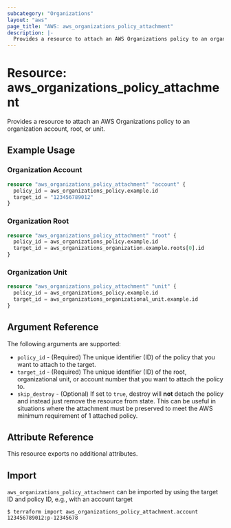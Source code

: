 ```yaml
---
subcategory: "Organizations"
layout: "aws"
page_title: "AWS: aws_organizations_policy_attachment"
description: |-
  Provides a resource to attach an AWS Organizations policy to an organization account, root, or unit.
---
```


# Resource: aws_organizations_policy_attachment

Provides a resource to attach an AWS Organizations policy to an organization account, root, or unit.

## Example Usage

### Organization Account

```terraform
resource "aws_organizations_policy_attachment" "account" {
  policy_id = aws_organizations_policy.example.id
  target_id = "123456789012"
}
```

### Organization Root

```terraform
resource "aws_organizations_policy_attachment" "root" {
  policy_id = aws_organizations_policy.example.id
  target_id = aws_organizations_organization.example.roots[0].id
}
```

### Organization Unit

```terraform
resource "aws_organizations_policy_attachment" "unit" {
  policy_id = aws_organizations_policy.example.id
  target_id = aws_organizations_organizational_unit.example.id
}
```

## Argument Reference

The following arguments are supported:

* `policy_id` - (Required) The unique identifier (ID) of the policy that you want to attach to the target.
* `target_id` - (Required) The unique identifier (ID) of the root, organizational unit, or account number that you want to attach the policy to.
* `skip_destroy` - (Optional) If set to `true`, destroy will **not** detach the policy and instead just remove the resource from state. This can be useful in situations where the attachment must be preserved to meet the AWS minimum requirement of 1 attached policy.

## Attribute Reference

This resource exports no additional attributes.

## Import

`aws_organizations_policy_attachment` can be imported by using the target ID and policy ID, e.g., with an account target

```
$ terraform import aws_organizations_policy_attachment.account 123456789012:p-12345678
```
